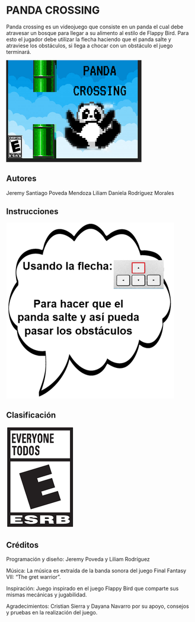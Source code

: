 PANDA CROSSING
==============

Panda crossing es un videojuego que consiste en un panda el cual debe atravesar un bosque para llegar a su alimento al estilo de Flappy Bird.
Para esto el jugador debe utilizar la flecha haciendo que el panda salte y atraviese los obstáculos, si llega a chocar con un obstáculo el juego terminará.

![](./portada.png)

## Autores
Jeremy Santiago Poveda Mendoza
Liliam Daniela Rodríguez Morales

## Instrucciones
![](./instrucciones.png)

## Clasificación
![](./clasificacion.png)

## Créditos
Programación y diseño:
Jeremy Poveda y Liliam Rodríguez

Música:
La música es extraída de la banda sonora del juego Final Fantasy VII: “The gret warrior”.

Inspiración:
Juego inspirado en el juego Flappy Bird que comparte sus mismas mecánicas y jugabilidad.

Agradecimientos:
Cristian Sierra y Dayana Navarro por su apoyo, consejos y pruebas en la realización del juego.